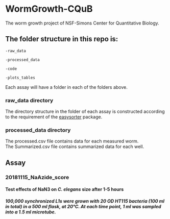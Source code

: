 # WormGrowth-CQuB
The worm growth project of NSF-Simons Center for Quantitative Biology.

## The folder structure in this repo is:

	-raw_data

	-processed_data

	-code

	-plots_tables

Each assay will have a folder in each of the folders above.

### raw_data directory

The directory structure in the folder of each assay is constructed according to the requirement of the [easysorter](https://github.com/AndersenLab/easysorter) package.

### processed_data directory
The processed.csv file contains data for each measured worm.  
The Summarized.csv file contains summarized data for each well.




## Assay
### 20181115_NaAzide_score
#### Test effects of NaN3 on *C. elegans* size after 1-5 hours
##### 100,000 synchronized L1s were grown with 20 OD HT115 bacteria (100 ml in total) in a 500 ml flask, at 20°C. At each time point, 1 ml was sampled into a 1.5 ml microtube. 
